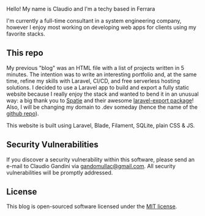 Hello! My name is Claudio and I'm a techy based in Ferrara

I'm currently a full-time consultant in a system engineering company, however I enjoy most working on developing web apps for clients using my favorite stacks.

## This repo

My previous "blog" was an HTML file with a list of projects written in 5 minutes. The intention was to write an interesting portfolio and, at the same time, refine my skills with Laravel, CI/CD, and free serverless hosting solutions.
I decided to use a Laravel app to build and export a fully static website because I really enjoy the stack and wanted to bend it in an unusual way: a big thank you to [Spatie](https://spatie.be/) and their awesome [laravel-export package](https://github.com/spatie/laravel-export)!
Also, I will be changing my domain to .dev someday (hence the name of the [github repo](https://github.com/gandomullac/gandomullac.dev)).

This website is built using Laravel, Blade, Filament, SQLite, plain CSS & JS.

## Security Vulnerabilities

If you discover a security vulnerability within this software, please send an e-mail to Claudio Gandini via [gandomullac@gmail.com](mailto:gandomullac@gmail.com). All security vulnerabilities will be promptly addressed.

## License

This blog is open-sourced software licensed under the [MIT license](https://opensource.org/licenses/MIT).
